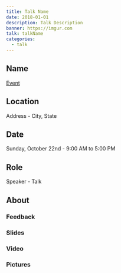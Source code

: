 ```yaml
---
title: Talk Name
date: 2018-01-01
description: Talk Description
banner: https://imgur.com
talk: talkName
categories:
  - talk
---
```


## Name

[Event](https://google.com)

## Location

Address - City, State

## Date

Sunday, October 22nd - 9:00 AM to 5:00 PM

## Role

Speaker - Talk

## About

### Feedback

### Slides

### Video

### Pictures
